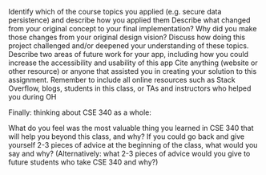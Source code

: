 Identify which of the course topics you applied (e.g. secure data persistence) and describe how you applied them
Describe what changed from your original concept to your final implementation? Why did you make those changes from your original design vision?
Discuss how doing this project challenged and/or deepened your understanding of these topics.
Describe two areas of future work for your app, including how you could increase the accessibility and usability of this app
Cite anything (website or other resource) or anyone that assisted you in creating your solution to this assignment.
Remember to include all online resources such as Stack Overflow, blogs, students in this class, or TAs and instructors who helped you during OH




Finally: thinking about CSE 340 as a whole:

What do you feel was the most valuable thing you learned in CSE 340 that will help you beyond this class, and why?
If you could go back and give yourself 2-3 pieces of advice at the beginning of the class, what would you say and why? (Alternatively: what 2-3 pieces of advice would you give to future students who take CSE 340 and why?)